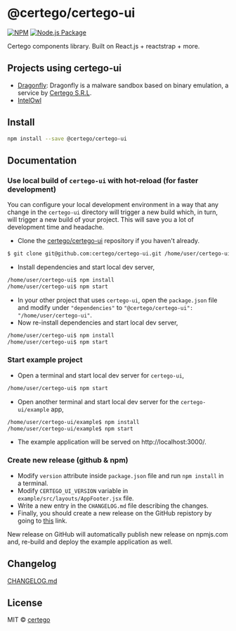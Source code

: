 # @certego/certego-ui

[![NPM](https://img.shields.io/npm/v/@certego/certego-ui.svg)](https://www.npmjs.com/package/@certego/certego-ui)
[![Node.js Package](https://github.com/certego/certego-ui/actions/workflows/npm-publish.yml/badge.svg)](https://github.com/certego/certego-ui/actions/workflows/npm-publish.yml)

Certego components library. Built on React.js + reactstrap + more.

## Projects using certego-ui

- [Dragonfly](https://dragonfly.certego.net/): Dragonfly is a malware sandbox based on binary emulation, a service by [Certego S.R.L](https://certego.net/). 
- [IntelOwl](https://github.com/intelowlproject/IntelOwl)

## Install

```bash
npm install --save @certego/certego-ui
```

## Documentation

### Use local build of `certego-ui` with hot-reload (for faster development)

You can configure your local development environment in a way that any change in the `certego-ui` directory will trigger a new build which, in turn, will trigger a new build of your project. This will save you a lot of development time and headache.

- Clone the [certego/certego-ui](https://github.com/certego/certego-ui) repository if you haven't already.

```bash
$ git clone git@github.com:certego/certego-ui.git /home/user/certego-ui
```

- Install dependencies and start local dev server,

```bash
/home/user/certego-ui$ npm install
/home/user/certego-ui$ npm start
```

- In your other project that uses `certego-ui`, open the `package.json` file and modify under `"dependencies"` to `"@certego/certego-ui": "/home/user/certego-ui"`.
- Now re-install dependencies and start local dev server,

```bash
/home/user/certego-ui$ npm install
/home/user/certego-ui$ npm start
```

### Start example project

- Open a terminal and start local dev server for `certego-ui`,

```bash
/home/user/certego-ui$ npm start
```

- Open another terminal and start local dev server for the `certego-ui/example` app,

```bash
/home/user/certego-ui/example$ npm install
/home/user/certego-ui/example$ npm start
```

- The example application will be served on http://localhost:3000/.


### Create new release (github & npm)

- Modify `version` attribute inside `package.json` file and run `npm install` in a terminal.
- Modify `CERTEGO_UI_VERSION` variable in `example/src/layouts/AppFooter.jsx` file.
- Write a new entry in the `CHANGELOG.md` file describing the changes.
- Finally, you should create a new release on the GitHub repistory by going to [this](https://github.com/certego/certego-ui/releases/new) link.

New release on GitHub will automatically publish new release on npmjs.com and, re-build and deploy the example application as well.

## Changelog

[CHANGELOG.md](https://github.com/certego/certego-ui/blob/main/CHANGELOG.md)

## License

MIT © [certego](https://github.com/certego)
